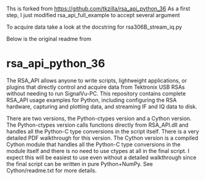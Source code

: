 #
Ths is forked from https://github.com/tkzilla/rsa_api_python_36
As a first step, I just modified rsa_api_full_example to accept several argument

To acquire data take a look at the docstring for rsa306B_stream_iq.py


Below is the original readme from
# rsa_api_python_36

The RSA_API allows anyone to write scripts, lightweight applications, or plugins that directly control and acquire data from Tektronix USB RSAs without needing to run SignalVu-PC.
This repository contains complete RSA_API usage examples for Python, including configuring the RSA hardware, capturing and plotting data, and streaming IF and IQ data to disk.

There are two versions, the Python-ctypes version and a Cython version.
The Python-ctypes version calls functions directly from RSA_API.dll and handles all the Python-C type conversions in the script itself. There is a very detailed PDF walkthrough for this version.
The Cython version is a compiled Cython module that handles all the Python-C type conversions in the module itself and there is no need to use ctypes at all in the final script. I expect this will be easiest to use even without a detailed walkthrough since the final script can be written in pure Python+NumPy. See Cython/readme.txt for more details.
